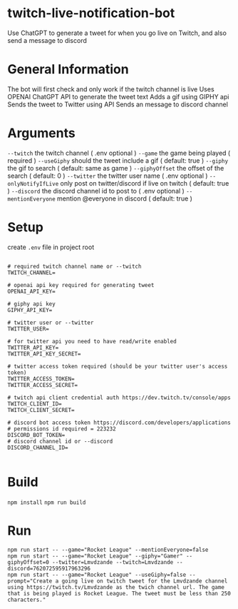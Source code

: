 # twitch-live-notification-bot
Use ChatGPT to generate a tweet for when you go live on Twitch, and also send a message to discord

# General Information

The bot will first check and only work if the twitch channel is live
Uses OPENAI ChatGPT API to generate the tweet text
Adds a gif using GIPHY api
Sends the tweet to Twitter using API
Sends an message to discord channel

# Arguments

`--twitch` the twitch channel ( .env optional )
`--game` the game being played ( required )
`--useGiphy` should the tweet include a gif ( default: true )
`--giphy` the gif to search ( default: same as game )
`--giphyOffset` the offset of the search ( default: 0 )
`--twitter` the twitter user name ( .env optional )
`--onlyNotifyIfLive` only post on twitter/discord if live on twitch ( default: true )
`--discord` the discord channel id to post to ( .env optional )
`--mentionEveryone` mention @everyone in discord ( default: true )

# Setup

create `.env` file in project root

```env

# required twitch channel name or --twitch
TWITCH_CHANNEL=

# openai api key required for generating tweet
OPENAI_API_KEY=

# giphy api key
GIPHY_API_KEY=

# twitter user or --twitter
TWITTER_USER=

# for twitter api you need to have read/write enabled
TWITTER_API_KEY=
TWITTER_API_KEY_SECRET=

# twitter access token required (should be your twitter user's access token)
TWITTER_ACCESS_TOKEN=
TWITTER_ACCESS_SECRET=

# twitch api client credential auth https://dev.twitch.tv/console/apps
TWITCH_CLIENT_ID=
TWITCH_CLIENT_SECRET=

# discord bot access token https://discord.com/developers/applications
# permissions id required = 223232
DISCORD_BOT_TOKEN=
# discord channel id or --discord
DISCORD_CHANNEL_ID=


```

# Build
`npm install`
`npm run build`

# Run

`npm run start -- --game="Rocket League" --mentionEveryone=false`  
`npm run start -- --game="Rocket League" --giphy="Gamer" --giphyOffset=0 --twitter=Lmvdzande --twitch=Lmvdzande --discord=762072595917963296`  
`npm run start -- --game="Rocket League" --useGiphy=false --prompt="Create a going live on twitch tweet for the Lmvdzande channel using https://twitch.tv/Lmvdzande as the twich channel url. The game that is being played is Rocket League. The tweet must be less than 250 characters."` 
